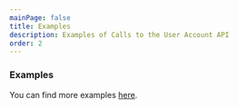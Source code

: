 ```yaml
---
mainPage: false
title: Examples
description: Examples of Calls to the User Account API
order: 2
---
```


### Examples

You can find more examples [here](/docs/general/examples.html).
